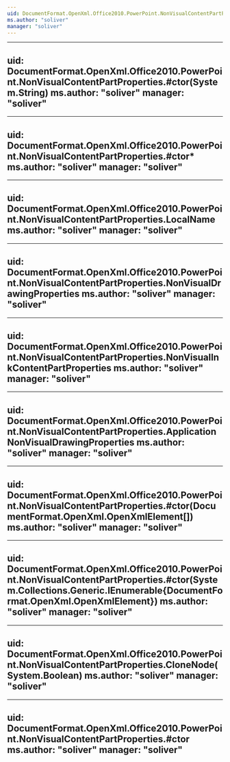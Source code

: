 ```yaml
---
uid: DocumentFormat.OpenXml.Office2010.PowerPoint.NonVisualContentPartProperties
ms.author: "soliver"
manager: "soliver"
---
```


---
uid: DocumentFormat.OpenXml.Office2010.PowerPoint.NonVisualContentPartProperties.#ctor(System.String)
ms.author: "soliver"
manager: "soliver"
---

---
uid: DocumentFormat.OpenXml.Office2010.PowerPoint.NonVisualContentPartProperties.#ctor*
ms.author: "soliver"
manager: "soliver"
---

---
uid: DocumentFormat.OpenXml.Office2010.PowerPoint.NonVisualContentPartProperties.LocalName
ms.author: "soliver"
manager: "soliver"
---

---
uid: DocumentFormat.OpenXml.Office2010.PowerPoint.NonVisualContentPartProperties.NonVisualDrawingProperties
ms.author: "soliver"
manager: "soliver"
---

---
uid: DocumentFormat.OpenXml.Office2010.PowerPoint.NonVisualContentPartProperties.NonVisualInkContentPartProperties
ms.author: "soliver"
manager: "soliver"
---

---
uid: DocumentFormat.OpenXml.Office2010.PowerPoint.NonVisualContentPartProperties.ApplicationNonVisualDrawingProperties
ms.author: "soliver"
manager: "soliver"
---

---
uid: DocumentFormat.OpenXml.Office2010.PowerPoint.NonVisualContentPartProperties.#ctor(DocumentFormat.OpenXml.OpenXmlElement[])
ms.author: "soliver"
manager: "soliver"
---

---
uid: DocumentFormat.OpenXml.Office2010.PowerPoint.NonVisualContentPartProperties.#ctor(System.Collections.Generic.IEnumerable{DocumentFormat.OpenXml.OpenXmlElement})
ms.author: "soliver"
manager: "soliver"
---

---
uid: DocumentFormat.OpenXml.Office2010.PowerPoint.NonVisualContentPartProperties.CloneNode(System.Boolean)
ms.author: "soliver"
manager: "soliver"
---

---
uid: DocumentFormat.OpenXml.Office2010.PowerPoint.NonVisualContentPartProperties.#ctor
ms.author: "soliver"
manager: "soliver"
---

